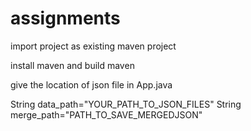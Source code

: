# assignments

import project as existing maven project 

install maven and build maven

give the location of json file in App.java

  String data_path="YOUR_PATH_TO_JSON_FILES"
  String merge_path="PATH_TO_SAVE_MERGEDJSON"
